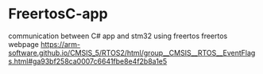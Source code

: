 # FreertosC-app
communication between C# app and stm32 using freertos
freertos webpage
https://arm-software.github.io/CMSIS_5/RTOS2/html/group__CMSIS__RTOS__EventFlags.html#ga93bf258ca0007c6641fbe8e4f2b8a1e5
